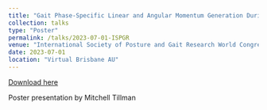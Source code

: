 ```yaml
---
title: "Gait Phase-Specific Linear and Angular Momentum Generation During 90-Degree Left Turns in Healthy Older Adults"
collection: talks
type: "Poster"
permalink: /talks/2023-07-01-ISPGR
venue: "International Society of Posture and Gait Research World Congress"
date: 2023-07-01
location: "Virtual Brisbane AU"
---
```


[Download here](http://mtillman14.github.io/files/poster/2023-07-01-ISPGR.pdf)

Poster presentation by Mitchell Tillman
